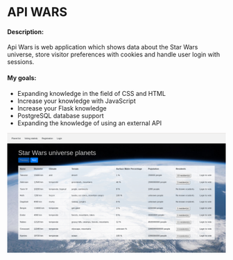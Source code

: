 <h1>API WARS</h1>

<h4>Description:</h4>
<div class="line"></div>
<p>Api Wars is web application which shows data about the Star Wars universe, store visitor preferences with
  cookies and handle user login with sessions.
  <br>
</p>

<h4>My goals:</h4>
<div class="line"></div>
<ul>
  <li>Expanding knowledge in the field of CSS and HTML</li>
  <li>Increase your knowledge with JavaScript</li>
  <li>Increase your Flask knowledge</li>
  <li>PostgreSQL database support</li>
  <li>Expanding the knowledge of using an external API</li>
</ul>

<img src="https://raw.githubusercontent.com/Kasia-Sikora/API-WARS/master/static/img/Screenshot.png">
